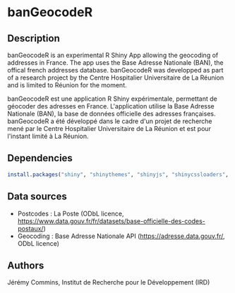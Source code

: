 # banGeocodeR

## Description
banGeocodeR is an experimental R Shiny App allowing the geocoding of addresses in France. The app uses the Base Adresse Nationale (BAN), the offical french addresses database. banGeocodeR was developped as part of a research project by the Centre Hospitalier Universitaire de La Réunion and is limited to Réunion for the moment.

banGeocodeR est une application R Shiny expérimentale, permettant de géocoder des adresses en France. L'application utilise la Base Adresse Nationale (BAN), la base de données officielle des adresses françaises. banGeocodeR a été développé dans le cadre d'un projet de recherche mené par le Centre Hospitalier Universitaire de La Réunion et est pour l'instant limité à La Réunion.

## Dependencies
```r
install.packages("shiny", "shinythemes", "shinyjs", "shinycssloaders", "DT", "leaflet", "httr", "RCurl", "plyr", "RColorBrewer")
```

## Data sources
* Postcodes : La Poste (ODbL licence, https://www.data.gouv.fr/fr/datasets/base-officielle-des-codes-postaux/)
* Geocoding : Base Adresse Nationale API (https://adresse.data.gouv.fr/, ODbL licence)

## Authors
Jérémy Commins, Institut de Recherche pour le Développement (IRD)